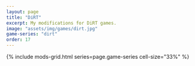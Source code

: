 ```yaml
---
layout: page
title: "DiRT"
excerpt: My modifications for DiRT games.
image: "assets/img/games/dirt.jpg"
game-series: "dirt"
order: 17
---
```


{% include mods-grid.html series=page.game-series cell-size="33%" %}